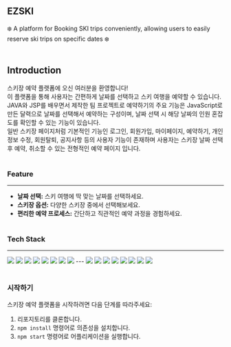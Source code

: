 ## EZSKI
❄️ A platform for Booking SKI trips conveniently, allowing users to easily reserve ski trips on specific dates ❄️  <br><br> 


## Introduction

스키장 예약 플랫폼에 오신 여러분을 환영합니다!<br>이 플랫폼을 통해 사용자는 간편하게 날짜를 선택하고 스키 여행을 예약할 수 있습니다.<br> 
JAVA와 JSP를 배우면서 제작한 팀 프로젝트로 예약하기의 주요 기능은 JavaScript로 만든 달력으로 날짜를 선택해서 예약하는 구성이며, 날짜 선택 시 해당 날짜의 인원 혼잡도를 확인할 수 있는 기능이 있습니다.<br> 
일반 스키장 페이지처럼 기본적인 기능인 로그인, 회원가입, 마이페이지, 예약하기, 개인정보 수정, 회원탈퇴, 공지사항 등의 사용자 기능이 존재하며 사용자는 스키장 날짜 선택 후 예약, 취소할 수 있는 전형적인 예약 페이지 입니다.
<br> <br> 

### Feature
---
- **날짜 선택:** 스키 여행에 딱 맞는 날짜를 선택하세요.
- **스키장 옵션:** 다양한 스키장 중에서 선택해보세요.
- **편리한 예약 프로세스:** 간단하고 직관적인 예약 과정을 경험하세요.<br><br>  


### Tech Stack
---
<img src="https://img.shields.io/badge/JAVA-007396?style=for-the-badge&logo=java&logoColor=white">
<img src="https://img.shields.io/badge/oracle-F80000?style=for-the-badge&logo=oracle&logoColor=white">
<img src="https://img.shields.io/badge/javascript-F7DF1E?style=for-the-badge&logo=javascript&logoColor=black">
<img src="https://img.shields.io/badge/html-E34F26?style=for-the-badge&logo=html5&logoColor=white">
<img src="https://img.shields.io/badge/css-1572B6?style=for-the-badge&logo=css3&logoColor=white">
<img src="https://img.shields.io/badge/github-181717?style=for-the-badge&logo=github&logoColor=white">
<img src="https://img.shields.io/badge/apache tomcat-F8DC75?style=for-the-badge&logo=apachetomcat&logoColor=white">
<img src="https://img.shields.io/badge/JSON-CC342D?style=for-the-badge&logo=JSON&logoColor=white">
---
<img src="https://img.shields.io/badge/JAVA-007396?logo=java">
<img src="https://img.shields.io/badge/oracle-F80000?logo=oracle">
<img src="https://img.shields.io/badge/javascript-F7DF1E?logo=javascript">
<img src="https://img.shields.io/badge/html-E34F26?logo=html5">
<img src="https://img.shields.io/badge/css-1572B6?logo=css3">
<img src="https://img.shields.io/badge/github-181717?logo=github">
<img src="https://img.shields.io/badge/apache tomcat-F8DC75?logo=apachetomcat">
<img src="https://img.shields.io/badge/JSON-CC342D?logo=JSON">
<br><br>  

  
### 시작하기

스키장 예약 플랫폼을 시작하려면 다음 단계를 따라주세요:

1. 리포지토리를 클론합니다.
2. `npm install` 명령어로 의존성을 설치합니다.
3. `npm start` 명령어로 어플리케이션을 실행합니다.
